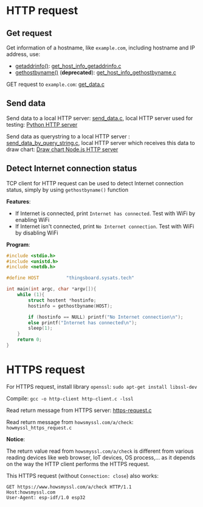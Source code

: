 # HTTP request

## Get request

Get information of a hostname, like ``example.com``, including hostname and IP address, use:
* [getaddrinfo()](https://github.com/TranPhucVinh/C/tree/master/Application%20layer/HTTP%20client#getaddrinfo): [get_host_info_getaddrinfo.c](get_host_info_getaddrinfo.c)
* [gethostbyname()](https://github.com/TranPhucVinh/C/blob/master/Application%20layer/HTTP%20client/README.md#gethostbyname) (**deprecated**): [get_host_info_gethostbyname.c](get_host_info_gethostbyname.c)

GET request to ``example.com``: [get_data.c](get_data.c)

## Send data

Send data to a local HTTP server: [send_data.c](send_data.c), local HTTP server used for testing: [Python HTTP server](https://github.com/TranPhucVinh/Python/blob/master/Application%20layer/HTTP/HTTP%20server/README.md#http-server)

Send data as querystring to a local HTTP server : [send_data_by_query_string.c](send_data_by_query_string.c), local HTTP server which receives this data to draw chart: [Draw chart Node.js HTTP server](https://github.com/TranPhucVinh/Node.js/tree/master/Projects/Draw%20chart)

## Detect Internet connection status

TCP client for HTTP request can be used to detect Internet connection status, simply by using ``gethostbyname()`` function

**Features**:

* If Internet is connected, print ``Internet has connected``. Test with WiFi by enabling WiFi
* If Internet isn't connected, print ``No Internet connection``. Test with WiFi by disabling WiFi

**Program**:

```c
#include <stdio.h>
#include <unistd.h>
#include <netdb.h>

#define HOST          "thingsboard.sysats.tech"

int main(int argc, char *argv[]){
    while (1){
        struct hostent *hostinfo;
        hostinfo = gethostbyname(HOST);

        if (hostinfo == NULL) printf("No Internet connection\n");
        else printf("Internet has connected\n");
        sleep(1);
    }
	return 0;
}
```

# HTTPS request

For HTTPS request, install library ``openssl``: ``sudo apt-get install libssl-dev``

Compile: ``gcc -o http-client http-client.c -lssl``

Read return message from HTTPS server: [https-request.c](https-request.c)

Read return message from ``howsmyssl.com/a/check``: ``howmyssl_https_request.c``

**Notice**:

The return value read from ``howsmyssl.com/a/check`` is different from various reading devices like web browser, IoT devices, OS process,... as it depends on the way the HTTP client performs the HTTPS request.

This HTTPS request (without ``Connection: close``) also works:

```
GET https://www.howsmyssl.com/a/check HTTP/1.1
Host:howsmyssl.com
User-Agent: esp-idf/1.0 esp32
```
